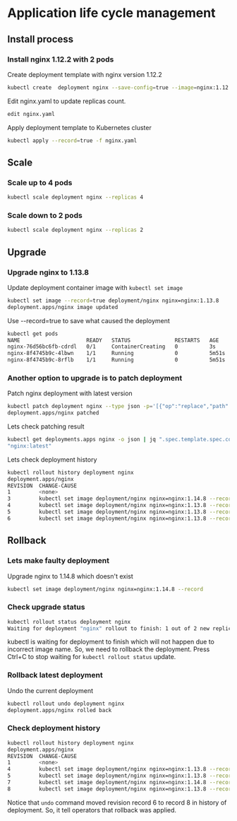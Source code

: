 # Application life cycle management

## Install process

### Install nginx 1.12.2 with 2 pods

Create deployment template with nginx version 1.12.2

```bash
kubectl create  deployment nginx --save-config=true --image=nginx:1.12.2 --dry-run=client -o yaml > nginx.yaml
```

Edit nginx.yaml to update replicas count.

```bash
edit nginx.yaml
```

Apply deployment template to Kubernetes cluster

```bash
kubectl apply --record=true -f nginx.yaml
```

## Scale

### Scale up to 4 pods

```bash
kubectl scale deployment nginx --replicas 4
```

### Scale down to 2 pods

```bash
kubectl scale deployment nginx --replicas 2
```

## Upgrade

### Upgrade nginx to 1.13.8

Update deployment container image with `kubectl set image`

```bash
kubectl set image --record=true deployment/nginx nginx=nginx:1.13.8
deployment.apps/nginx image updated
```

Use --record=true to save what caused the deployment

```bash
kubectl get pods
NAME                     READY   STATUS              RESTARTS   AGE
nginx-76d56bc6fb-cdrdl   0/1     ContainerCreating   0          3s
nginx-8f4745b9c-4lbwn    1/1     Running             0          5m51s
nginx-8f4745b9c-8rflb    1/1     Running             0          5m51s
```

### Another option to upgrade is to patch deployment

Patch nginx deployment with latest version

```bash
kubectl patch deployment nginx --type json -p='[{"op":"replace","path":"/spec/template/spec/containers/0/image","value":"nginx:latest"}]'
deployment.apps/nginx patched
```

Lets check patching result

```bash
kubectl get deployments.apps nginx -o json | jq ".spec.template.spec.containers[0].image"
"nginx:latest"
```

Lets check deployment history

```bash
kubectl rollout history deployment nginx
deployment.apps/nginx
REVISION  CHANGE-CAUSE
1         <none>
3         kubectl set image deployment/nginx nginx=nginx:1.14.8 --record=true
4         kubectl set image deployment/nginx nginx=nginx:1.13.8 --record=true
5         kubectl set image deployment/nginx nginx=nginx:1.13.8 --record=true
6         kubectl set image deployment/nginx nginx=nginx:1.13.8 --record=true
```

## Rollback

### Lets make faulty deployment

Upgrade nginx to 1.14.8 which doesn't exist

```bash
kubectl set image deployment/nginx nginx=nginx:1.14.8 --record
```

### Check upgrade status

```bash
kubectl rollout status deployment nginx
Waiting for deployment "nginx" rollout to finish: 1 out of 2 new replicas have been updated...
```

kubectl is waiting for deployment to finish which will not happen due to incorrect image name. So, we need to rollback the deployment. Press Ctrl+C to stop waiting for `kubectl rollout status` update.

### Rollback latest deployment

Undo the current deployment

```bash
kubectl rollout undo deployment nginx
deployment.apps/nginx rolled back
```

### Check deployment history

```bash
kubectl rollout history deployment nginx
deployment.apps/nginx
REVISION  CHANGE-CAUSE
1         <none>
4         kubectl set image deployment/nginx nginx=nginx:1.13.8 --record=true
5         kubectl set image deployment/nginx nginx=nginx:1.13.8 --record=true
7         kubectl set image deployment/nginx nginx=nginx:1.14.8 --record=true
8         kubectl set image deployment/nginx nginx=nginx:1.13.8 --record=true

```

Notice that `undo` command moved revision record 6 to record 8 in history of deployment. So, it tell operators that rollback was applied.

